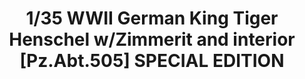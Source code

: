 ---
title: "1/35 WWII German King Tiger Henschel w/Zimmerit and interior [Pz.Abt.505] SPECIAL EDITION"
price: TBA
desc: ""
img_path: "/assets/img/TAKO2047S.jpg"
brand: AMMO
available: true
special_offer: false
new: false
soon: false
cat: "Plasticne-Makete"
subcat: "PM-TAKOM"
subsubcat: ""
sifra: "TAKO2047S"
---